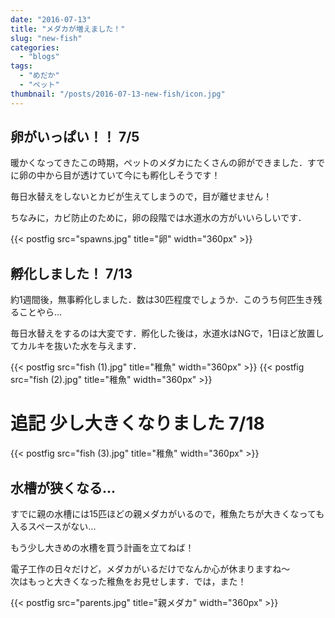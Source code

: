 ```yaml
---
date: "2016-07-13"
title: "メダカが増えました！"
slug: "new-fish"
categories:
  - "blogs"
tags:
  - "めだか"
  - "ペット"
thumbnail: "/posts/2016-07-13-new-fish/icon.jpg"
---
```


## 卵がいっぱい！！ 7/5
暖かくなってきたこの時期，ペットのメダカにたくさんの卵ができました．すでに卵の中から目が透けていて今にも孵化しそうです！

毎日水替えをしないとカビが生えてしまうので，目が離せません！

ちなみに，カビ防止のために，卵の段階では水道水の方がいいらしいです．
<!--more-->

{{< postfig src="spawns.jpg" title="卵" width="360px" >}}


## 孵化しました！ 7/13

約1週間後，無事孵化しました．数は30匹程度でしょうか．このうち何匹生き残ることやら...

毎日水替えをするのは大変です．孵化した後は，水道水はNGで，1日ほど放置してカルキを抜いた水を与えます．

{{< postfig src="fish (1).jpg" title="稚魚" width="360px" >}}
{{< postfig src="fish (2).jpg" title="稚魚" width="360px" >}}

# 追記 少し大きくなりました 7/18


{{< postfig src="fish (3).jpg" title="稚魚" width="360px" >}}

## 水槽が狭くなる...

すでに親の水槽には15匹ほどの親メダカがいるので，稚魚たちが大きくなっても入るスペースがない...

もう少し大きめの水槽を買う計画を立てねば！

電子工作の日々だけど，メダカがいるだけでなんか心が休まりますね～  
次はもっと大きくなった稚魚をお見せします．では，また！

{{< postfig src="parents.jpg" title="親メダカ" width="360px" >}}


